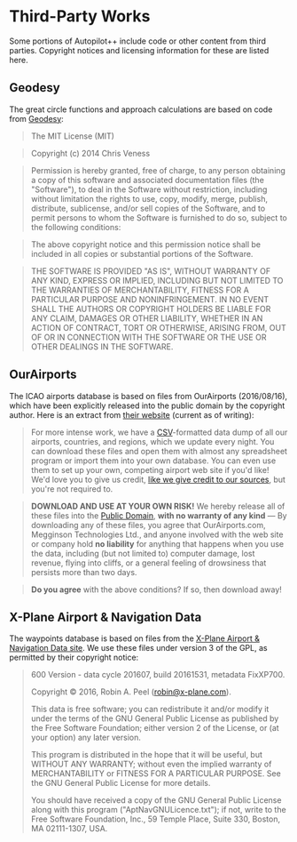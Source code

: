 Third-Party Works
=================

Some portions of Autopilot++ include code or other content from third parties.
Copyright notices and licensing information for these are listed here.

Geodesy
-------

The great circle functions and approach calculations are based on code from
[Geodesy][1]:

> The MIT License (MIT)

> Copyright (c) 2014 Chris Veness

> Permission is hereby granted, free of charge, to any person obtaining a copy
> of this software and associated documentation files (the "Software"), to deal
> in the Software without restriction, including without limitation the rights
> to use, copy, modify, merge, publish, distribute, sublicense, and/or sell
> copies of the Software, and to permit persons to whom the Software is
> furnished to do so, subject to the following conditions:

> The above copyright notice and this permission notice shall be included in
> all copies or substantial portions of the Software.

> THE SOFTWARE IS PROVIDED "AS IS", WITHOUT WARRANTY OF ANY KIND, EXPRESS OR
> IMPLIED, INCLUDING BUT NOT LIMITED TO THE WARRANTIES OF MERCHANTABILITY,
> FITNESS FOR A PARTICULAR PURPOSE AND NONINFRINGEMENT. IN NO EVENT SHALL THE
> AUTHORS OR COPYRIGHT HOLDERS BE LIABLE FOR ANY CLAIM, DAMAGES OR OTHER
> LIABILITY, WHETHER IN AN ACTION OF CONTRACT, TORT OR OTHERWISE, ARISING FROM,
> OUT OF OR IN CONNECTION WITH THE SOFTWARE OR THE USE OR OTHER DEALINGS IN THE
> SOFTWARE.

OurAirports
-----------

The ICAO airports database is based on files from OurAirports (2016/08/16),
which have been explicitly released into the public domain by the copyright
author.  Here is an extract from [their website][2] (current as of writing):

> For more intense work, we have a [CSV][3]-formatted data dump of all our
> airports, countries, and regions, which we update every night.  You can
> download these files and open them with almost any spreadsheet program or
> import them into your own database.  You can even use them to set up your
> own, competing airport web site if you'd like!  We'd love you to give us
> credit, [like we give credit to our sources][4], but you're not required to.

> **DOWNLOAD AND USE AT YOUR OWN RISK!**  We hereby release all of these files
> into the [Public Domain][5], **with no warranty of any kind** — By
> downloading any of these files, you agree that OurAirports.com, Megginson
> Technologies Ltd., and anyone involved with the web site or company hold **no
> liability** for anything that happens when you use the data, including (but
> not limited to) computer damage, lost revenue, flying into cliffs, or a
> general feeling of drowsiness that persists more than two days.

> **Do you agree** with the above conditions?  If so, then download away!

X-Plane Airport & Navigation Data
---------------------------------

The waypoints database is based on files from the [X-Plane Airport & Navigation
Data site][6]. We use these files under version 3 of the GPL, as permitted by
their copyright notice:

> 600 Version - data cycle 201607, build 20161531, metadata FixXP700.
>
> Copyright © 2016, Robin A. Peel (robin@x-plane.com).
>
> This data is free software; you can redistribute it and/or modify it under
> the terms of the GNU General Public License as published by the Free Software
> Foundation; either version 2 of the License, or (at your option) any later
> version.
>
> This program is distributed in the hope that it will be useful, but WITHOUT
> ANY WARRANTY; without even the implied warranty of MERCHANTABILITY or FITNESS
> FOR A PARTICULAR PURPOSE. See the GNU General Public License for more
> details.
>
> You should have received a copy of the GNU General Public License along with
> this program ("AptNavGNULicence.txt"); if not, write to the Free Software
> Foundation, Inc., 59 Temple Place, Suite 330, Boston, MA 02111-1307, USA.

  [1]: https://github.com/chrisveness/geodesy
  [2]: http://ourairports.com/data/
  [3]: http://en.wikipedia.org/wiki/Comma-separated_values
  [4]: http://ourairports.com/about.html#credits
  [5]: http://en.wikipedia.org/wiki/Public_domain
  [6]: http://gateway.x-plane.com/navaids/LatestNavFix.zip

